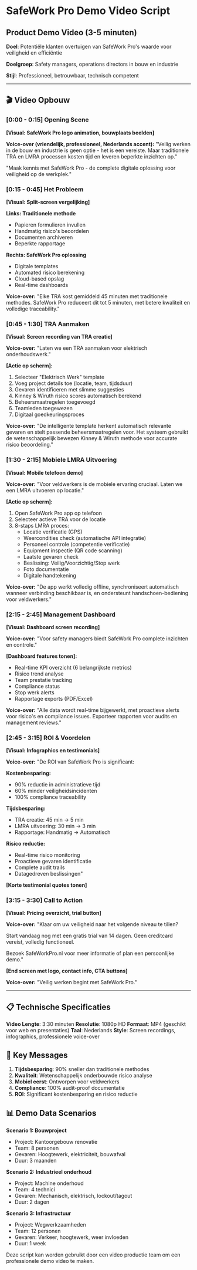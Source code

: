 # SafeWork Pro Demo Video Script

## Product Demo Video (3-5 minuten)

**Doel**: Potentiële klanten overtuigen van SafeWork Pro's waarde voor veiligheid en efficiëntie

**Doelgroep**: Safety managers, operations directors in bouw en industrie

**Stijl**: Professioneel, betrouwbaar, technisch competent

---

## 🎬 Video Opbouw

### [0:00 - 0:15] Opening Scene
**[Visual: SafeWork Pro logo animation, bouwplaats beelden]**

**Voice-over (vriendelijk, professioneel, Nederlands accent):**
"Veilig werken in de bouw en industrie is geen optie - het is een vereiste. Maar traditionele TRA en LMRA processen kosten tijd en leveren beperkte inzichten op."

"Maak kennis met SafeWork Pro - de complete digitale oplossing voor veiligheid op de werkplek."

### [0:15 - 0:45] Het Probleem
**[Visual: Split-screen vergelijking]**

**Links: Traditionele methode**
- Papieren formulieren invullen
- Handmatig risico's beoordelen
- Documenten archiveren
- Beperkte rapportage

**Rechts: SafeWork Pro oplossing**
- Digitale templates
- Automated risico berekening
- Cloud-based opslag
- Real-time dashboards

**Voice-over:**
"Elke TRA kost gemiddeld 45 minuten met traditionele methodes. SafeWork Pro reduceert dit tot 5 minuten, met betere kwaliteit en volledige traceability."

### [0:45 - 1:30] TRA Aanmaken
**[Visual: Screen recording van TRA creatie]**

**Voice-over:**
"Laten we een TRA aanmaken voor elektrisch onderhoudswerk."

**[Actie op scherm]:**
1. Selecteer "Elektrisch Werk" template
2. Voeg project details toe (locatie, team, tijdsduur)
3. Gevaren identificeren met slimme suggesties
4. Kinney & Wiruth risico scores automatisch berekend
5. Beheersmaatregelen toegevoegd
6. Teamleden toegewezen
7. Digitaal goedkeuringsproces

**Voice-over:**
"De intelligente template herkent automatisch relevante gevaren en stelt passende beheersmaatregelen voor. Het systeem gebruikt de wetenschappelijk bewezen Kinney & Wiruth methode voor accurate risico beoordeling."

### [1:30 - 2:15] Mobiele LMRA Uitvoering
**[Visual: Mobile telefoon demo]**

**Voice-over:**
"Voor veldwerkers is de mobiele ervaring cruciaal. Laten we een LMRA uitvoeren op locatie."

**[Actie op scherm]:**
1. Open SafeWork Pro app op telefoon
2. Selecteer actieve TRA voor de locatie
3. 8-staps LMRA proces:
   - Locatie verificatie (GPS)
   - Weercondities check (automatische API integratie)
   - Personeel controle (competentie verificatie)
   - Equipment inspectie (QR code scanning)
   - Laatste gevaren check
   - Beslissing: Veilig/Voorzichtig/Stop werk
   - Foto documentatie
   - Digitale handtekening

**Voice-over:**
"De app werkt volledig offline, synchroniseert automatisch wanneer verbinding beschikbaar is, en ondersteunt handschoen-bediening voor veldwerkers."

### [2:15 - 2:45] Management Dashboard
**[Visual: Dashboard screen recording]**

**Voice-over:**
"Voor safety managers biedt SafeWork Pro complete inzichten en controle."

**[Dashboard features tonen]:**
- Real-time KPI overzicht (6 belangrijkste metrics)
- Risico trend analyse
- Team prestatie tracking
- Compliance status
- Stop werk alerts
- Rapportage exports (PDF/Excel)

**Voice-over:**
"Alle data wordt real-time bijgewerkt, met proactieve alerts voor risico's en compliance issues. Exporteer rapporten voor audits en management reviews."

### [2:45 - 3:15] ROI & Voordelen
**[Visual: Infographics en testimonials]**

**Voice-over:**
"De ROI van SafeWork Pro is significant:

**Kostenbesparing:**
- 90% reductie in administratieve tijd
- 60% minder veiligheidsincidenten
- 100% compliance traceability

**Tijdsbesparing:**
- TRA creatie: 45 min → 5 min
- LMRA uitvoering: 30 min → 3 min
- Rapportage: Handmatig → Automatisch

**Risico reductie:**
- Real-time risico monitoring
- Proactieve gevaren identificatie
- Complete audit trails
- Datagedreven beslissingen"

**[Korte testimonial quotes tonen]**

### [3:15 - 3:30] Call to Action
**[Visual: Pricing overzicht, trial button]**

**Voice-over:**
"Klaar om uw veiligheid naar het volgende niveau te tillen?

Start vandaag nog met een gratis trial van 14 dagen.
Geen creditcard vereist, volledig functioneel.

Bezoek SafeWorkPro.nl voor meer informatie of plan een persoonlijke demo."

**[End screen met logo, contact info, CTA buttons]**

**Voice-over:**
"Veilig werken begint met SafeWork Pro."

---

## 📋 Technische Specificaties

**Video Lengte**: 3:30 minuten
**Resolutie**: 1080p HD
**Formaat**: MP4 (geschikt voor web en presentaties)
**Taal**: Nederlands
**Style**: Screen recordings, infographics, professionele voice-over

## 🎯 Key Messages

1. **Tijdsbesparing**: 90% sneller dan traditionele methodes
2. **Kwaliteit**: Wetenschappelijk onderbouwde risico analyse
3. **Mobiel eerst**: Ontworpen voor veldwerkers
4. **Compliance**: 100% audit-proof documentatie
5. **ROI**: Significant kostenbesparing en risico reductie

## 📊 Demo Data Scenarios

**Scenario 1: Bouwproject**
- Project: Kantoorgebouw renovatie
- Team: 8 personen
- Gevaren: Hoogtewerk, elektriciteit, bouwafval
- Duur: 3 maanden

**Scenario 2: Industrieel onderhoud**
- Project: Machine onderhoud
- Team: 4 technici
- Gevaren: Mechanisch, elektrisch, lockout/tagout
- Duur: 2 dagen

**Scenario 3: Infrastructuur**
- Project: Wegwerkzaamheden
- Team: 12 personen
- Gevaren: Verkeer, hoogtewerk, weer invloeden
- Duur: 1 week

Deze script kan worden gebruikt door een video productie team om een professionele demo video te maken.